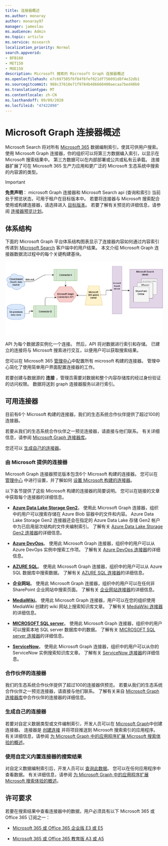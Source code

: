 ```yaml
---
title: 连接器概述
ms.author: monaray
author: monaray97
manager: jameslau
ms.audience: Admin
ms.topic: article
ms.service: mssearch
localization_priority: Normal
search.appverid:
- BFB160
- MET150
- MOE150
description: Microsoft 搜索的 Microsoft Graph 连接器概述
ms.openlocfilehash: e7c697505f6f84f6fef021df756091d8f4e32db1
ms.sourcegitcommit: 988c37610e71f9784b486660400aecaa7bed40b0
ms.translationtype: MT
ms.contentlocale: zh-CN
ms.lasthandoff: 09/09/2020
ms.locfileid: "47422898"
---
```

# <a name="overview-of-microsoft-graph-connectors"></a>Microsoft Graph 连接器概述

Microsoft Search 将对所有 [Microsoft 365](https://www.microsoft.com/microsoft-365) 数据编制索引，使其可供用户搜索。 使用 Microsoft Graph 连接器，你的组织可以将第三方数据编入索引，以显示在 Microsoft 搜索结果中。 第三方数据可以在内部部署或公共或私有云承载。 连接器扩展了可在 Microsoft 365 生产力应用和更广泛的 Microsoft 生态系统中搜索的内容源的类型。

> [!IMPORTANT]
> **免责声明**： microsoft Graph 连接器和 Microsoft Search api (查询和索引) 当前处于预览状态，可用于租户在目标版本中。 若要将连接器与 Microsoft 搜索配合使用或构建连接器，请选择进入 [目标版本](https://docs.microsoft.com/office365/admin/manage/release-options-in-office-365?view=o365-worldwide)。 若要了解有关预览的详细信息，请参阅 [连接器预览计划](connectors-preview.md)。

## <a name="architecture"></a>体系结构

下面的 Microsoft Graph 平台体系结构图表显示了连接器内容如何通过内容索引传递到 [Microsoft Search](https://docs.microsoft.com/microsoftsearch/overview-microsoft-search) 客户端中的用户结果。 本文介绍 Microsoft Graph 连接器数据流过程中的每个关键构建基块。

![图：本地和基于云的数据由 Microsoft Search API 通过连接器进行索引，然后 Microsoft Search service 将结果传递给用户。](media/highlevel-connectors_FINAL.png)

API 为每个数据源实例化一个连接。 然后，API 将对数据进行索引和存储。 已建立的连接将与 Microsoft 搜索进行交互，以便用户可以获取搜索结果。

您可以在 Microsoft 365 [管理中心](https://admin.microsoft.com)中配置所有 microsoft 构建的连接器。 管理中心简化了使用简单用户界面配置连接器的工作。

若要创建与数据源的 **连接** ，管理员需要对数据和整个内容存储库的经过身份验证的访问权限。 数据将送到 graph 连接器服务以进行索引。

## <a name="available-connectors"></a>可用连接器

目前有6个 Microsoft 构建的连接器，我们的生态系统合作伙伴提供了超过100的连接器。

若要从我们的生态系统合作伙伴之一预览连接器，请直接与他们联系。 有关详细信息，请参阅 [Microsoft Graph 连接器库](connectors-gallery.md)。

您还可以 [生成自己的连接器](https://docs.microsoft.com/graph/search-concept-overview)。

### <a name="connectors-by-microsoft"></a>由 Microsoft 提供的连接器

Microsoft Graph 连接器预览版本包含6个 Microsoft 构建的连接器。 您可以在 [管理中心](https://admin.microsoft.com) 中进行设置，并了解如何 [设置 Microsoft 构建的连接器](configure-connector.md)。

以下各节提供了这些 Microsoft 构建的连接器的简要说明。 您可以在链接的文章中获取每个连接器的详细信息。

- **[Azure Data Lake Storage Gen2](https://docs.microsoft.com/azure/storage/blobs/data-lake-storage-introduction)**。 使用此 Microsoft Graph 连接器，组织中的用户可以搜索存储在 Azure Blob 容器中的文件和内容。 Azure Data Lake Storage Gen2 连接器还会在指定的 Azure Data Lake 存储 Gen2 帐户中为已启用层次结构的文件夹编制索引。
了解有关 [Azure Data Lake Storage Gen2 连接器](azure-data-lake-connector.md)的详细信息。

- **[Azure DevOps](https://azure.microsoft.com/services/devops)**。 使用此 Microsoft Graph 连接器，组织中的用户可以从 Azure DevOps 实例中搜索工作项。
了解有关 [Azure DevOps 连接器](azure-devops-connector.md)的详细信息。

- **[AZURE SQL](https://azure.microsoft.com/services/sql-database)**。 使用此 Microsoft Graph 连接器，组织中的用户可以从 Azure SQL 数据库中搜索数据。
了解有关 [AZURE SQL 连接器](MSSQL-connector.md)的详细信息。

- **企业网站**。 使用此 Microsoft Graph 连接器，组织中的用户可以在任何非 SharePoint 企业网站中搜索页面。
了解有关 [企业网站连接器](enterprise-web-connector.md)的详细信息。

- **[MediaWiki](https://www.mediawiki.org/wiki/MediaWiki)**。 使用此 Microsoft Graph 连接器，用户可以在您的组织使用 MediaWiki 创建的 wiki 网站上搜索知识库文章。
了解有关 [MediaWiki 连接器](mediawiki-connector.md)的详细信息。

- **[MICROSOFT SQL server](https://www.microsoft.com/sql-server/sql-server-2017)**。 使用此 Microsoft Graph 连接器，组织中的用户可以搜索本地 SQL server 数据库中的数据。
了解有关 [MICROSOFT SQL server 连接器](MSSQL-connector.md)的详细信息。

- **[ServiceNow](https://www.servicenow.com)**。 使用此 Microsoft Graph 连接器，组织中的用户可以从你的 ServiceNow 实例搜索知识库文章。
了解有关 [ServiceNow 连接器](servicenow-connector.md)的详细信息。

### <a name="connectors-from-our-partners"></a>合作伙伴的连接器

我们的生态系统合作伙伴提供了超过100的连接器供预览。 若要从我们的生态系统合作伙伴之一预览连接器，请直接与他们联系。
了解有关来自 [Microsoft Graph 连接器库](connectors-gallery.md)中合作伙伴的连接器的详细信息。

### <a name="build-your-own-connector"></a>生成自己的连接器

若要对自定义数据类型或文件编制索引，开发人员可以在 [Microsoft Graph](https://developer.microsoft.com/graph/)中创建连接器。 连接器是 [创建连接](https://docs.microsoft.com/graph/search-index-manage-connections) 并将项目推送到 Microsoft 搜索索引的应用程序。 有关详细信息，请参阅 [为 Microsoft Graph 中的应用程序扩展 Microsoft 搜索体验的概述](https://docs.microsoft.com/graph/search-concept-overview)。

### <a name="search-results-with-your-custom-built-connector"></a>使用自定义内置连接器的搜索结果

对自定义数据编制索引后，开发人员可以 [查询此数据](https://docs.microsoft.com/graph/search-concept-custom-types)。 您可以在任何应用程序中查看数据。 有关详细信息，请参阅 [为 Microsoft Graph 中的应用程序扩展 Microsoft 搜索体验的概述](https://docs.microsoft.com/graph/search-concept-overview)。

## <a name="license-requirements"></a>许可要求

若要在搜索结果中查看连接器中的数据，用户必须具有以下 Microsoft 365 或 Office 365 订阅之一：

- [Microsoft 365 或 Office 365 企业版 E3 或 E5](https://www.microsoft.com/microsoft-365/compare-all-microsoft-365-plans)

- [Microsoft 365 或 Office 365 教育版 A3 或 A5](https://www.microsoft.com/microsoft-365/academic/compare-office-365-education-plans?activetab=tab:primaryr1)
